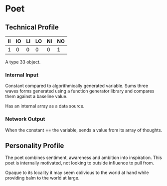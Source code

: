 # Poet

## Technical Profile

| II 	| IO 	| LI 	| LO 	| NI 	| NO 	|
|----	|----	|----	|----	|----	|----	|
| 1  	| 0  	| 0  	| 0  	| 0  	| 1  	|

A type 33 object.

### Internal Input
Constant compared to algorithmically generated variable. Sums three waves forms generated using a function generator library and compares them against a baseline value.

Has an internal array as a data source.

### Network Output
When the constant == the variable, sends a value from its array of thoughts.

## Personality Profile

The poet combines sentiment, awareness and ambition into inspiration. This poet is internally motivated, not looking to outside influence to pull from.

Opaque to its locality it may seem oblivious to the world at hand while providing balm to the world at large. 
